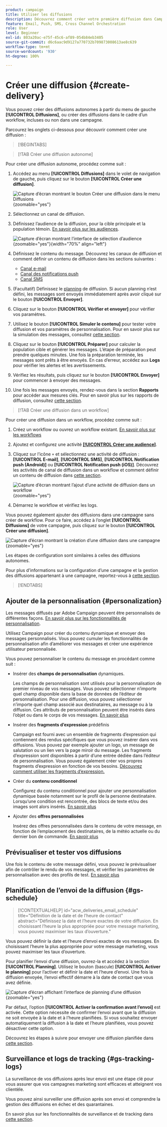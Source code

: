 ```yaml
---
product: campaign
title: Utiliser les diffusions
description: Découvrez comment créer votre première diffusion dans Campaign Web.
feature: Email, Push, SMS, Cross Channel Orchestration
role: User
level: Beginner
exl-id: 803a20ac-e75f-45c6-af89-054b84eb3405
source-git-commit: d6c6aac9d9127a770732b709873008613ae8c639
workflow-type: tm+mt
source-wordcount: '930'
ht-degree: 100%

---
```


# Créer une diffusion {#create-delivery}

Vous pouvez créer des diffusions autonomes à partir du menu de gauche **[!UICONTROL Diffusions]**, ou créer des diffusions dans le cadre d’un workflow, incluses ou non dans une campagne.

Parcourez les onglets ci-dessous pour découvrir comment créer une diffusion :

>[!BEGINTABS]

>[!TAB Créer une diffusion autonome]

Pour créer une diffusion autonome, procédez comme suit :

1. Accédez au menu **[!UICONTROL Diffusions]** dans le volet de navigation de gauche, puis cliquez sur le bouton **[!UICONTROL Créer une diffusion]**.

   ![Capture d’écran montrant le bouton Créer une diffusion dans le menu Diffusions](assets/create-a-delivery.png){zoomable="yes"}

1. Sélectionnez un canal de diffusion.
1. Définissez l’audience de la diffusion, pour la cible principale et la population témoin. [En savoir plus sur les audiences](../audience/about-recipients.md).

   ![Capture d’écran montrant l’interface de sélection d’audience](assets/select-audience.png){zoomable="yes"}{width="70%" align="left"}

1. Définissez le contenu du message. Découvrez les canaux de diffusion et comment définir un contenu de diffusion dans les sections suivantes :

   * [Canal e-mail](../email/create-email.md)
   * [Canal des notifications push](../push/gs-push.md)
   * [Canal SMS](../sms/create-sms.md)

1. (Facultatif) Définissez le [planning](#gs-schedule) de diffusion. Si aucun planning n’est défini, les messages sont envoyés immédiatement après avoir cliqué sur le bouton **[!UICONTROL Envoyer]**.
1. Cliquez sur le bouton **[!UICONTROL Vérifier et envoyer]** pour vérifier vos paramètres.
1. Utilisez le bouton **[!UICONTROL Simuler le contenu]** pour tester votre diffusion et vos paramètres de personnalisation. Pour en savoir plus sur la simulation des messages, consultez [cette section](../preview-test/preview-test.md).
1. Cliquez sur le bouton **[!UICONTROL Préparer]** pour calculer la population cible et générer les messages. L’étape de préparation peut prendre quelques minutes. Une fois la préparation terminée, les messages sont prêts à être envoyés. En cas d’erreur, accédez aux **Logs** pour vérifier les alertes et les avertissements.
1. Vérifiez les résultats, puis cliquez sur le bouton **[!UICONTROL Envoyer]** pour commencer à envoyer des messages.
1. Une fois les messages envoyés, rendez-vous dans la section **Rapports** pour accéder aux mesures clés. Pour en savoir plus sur les rapports de diffusion, consultez [cette section](../reporting/delivery-reports.md).

>[!TAB Créer une diffusion dans un workflow]

Pour créer une diffusion dans un workflow, procédez comme suit :

1. Créez un workflow ou ouvrez un workflow existant. [En savoir plus sur les workflows](../workflows/gs-workflow-creation.md#gs-workflow-steps)
1. Ajoutez et configurez une activité [**[!UICONTROL Créer une audience]**](../workflows/activities/build-audience.md).
1. Cliquez sur l’icône `+` et sélectionnez une activité de diffusion : **[!UICONTROL E-mail]**, **[!UICONTROL SMS]**, **[!UICONTROL Notification push (Android)]** ou **[!UICONTROL Notification push (iOS)]**. Découvrez les activités de canal de diffusion dans un workflow et comment définir un contenu de diffusion dans [cette section](../workflows/activities/channels.md).

   ![Capture d’écran montrant l’ajout d’une activité de diffusion dans un workflow](assets/add-delivery-in-wf.png){zoomable="yes"}

1. Démarrez le workflow et vérifiez les logs.

Vous pouvez également ajouter des diffusions dans une campagne sans créer de workflow. Pour ce faire, accédez à l’onglet **[!UICONTROL Diffusions]** de votre campagne, puis cliquez sur le bouton **[!UICONTROL Créer une diffusion]**.

![Capture d’écran montrant la création d’une diffusion dans une campagne](assets/new-campaign-delivery.png){zoomable="yes"}

Les étapes de configuration sont similaires à celles des diffusions autonomes.

Pour plus d’informations sur la configuration d’une campagne et la gestion des diffusions appartenant à une campagne, reportez-vous à [cette section](../campaigns/gs-campaigns.md).

>[!ENDTABS]

## Ajouter de la personnalisation {#personalization}

Les messages diffusés par Adobe Campaign peuvent être personnalisés de différentes façons. [En savoir plus sur les fonctionnalités de personnalisation](../personalization/gs-personalization.md).

Utilisez Campaign pour créer du contenu dynamique et envoyer des messages personnalisés. Vous pouvez cumuler les fonctionnalités de personnalisation afin d’améliorer vos messages et créer une expérience utilisateur personnalisée.

Vous pouvez personnaliser le contenu du message en procédant comme suit :

* Insérer des **champs de personnalisation** dynamiques.

  Les champs de personnalisation sont utilisés pour la personnalisation de premier niveau de vos messages. Vous pouvez sélectionner n’importe quel champ disponible dans la base de données de l’éditeur de personnalisation. Pour une diffusion, vous pouvez sélectionner n’importe quel champ associé aux destinataires, au message ou à la diffusion. Ces attributs de personnalisation peuvent être insérés dans l’objet ou dans le corps de vos messages. [En savoir plus](../personalization/personalize.md)

* Insérer des **fragments d’expression** prédéfinis

  Campaign est fourni avec un ensemble de fragments d’expression qui contiennent des rendus spécifiques que vous pouvez insérer dans vos diffusions. Vous pouvez par exemple ajouter un logo, un message de salutation ou un lien vers la page miroir du message. Les fragments d’expression sont disponibles à partir d’une entrée dédiée dans l’éditeur de personnalisation. Vous pouvez également créer vos propres fragments d’expression en fonction de vos besoins. [Découvrez comment utiliser les fragments d’expression.](../content/use-expression-fragments.md)

* Créer du **contenu conditionnel**

  Configurez du contenu conditionnel pour ajouter une personnalisation dynamique basée notamment sur le profil de la personne destinataire. Lorsqu’une condition est rencontrée, des blocs de texte et/ou des images sont alors insérés. [En savoir plus](../personalization/conditions.md)

* Ajouter des **offres personnalisées**

  Insérez des offres personnalisées dans le contenu de votre message, en fonction de l’emplacement des destinataires, de la météo actuelle ou du dernier bon de commande. [En savoir plus](../msg/offers.md)

## Prévisualiser et tester vos diffusions

Une fois le contenu de votre message défini, vous pouvez le prévisualiser afin de contrôler le rendu de vos messages, et vérifier les paramètres de personnalisation avec des profils de test. [En savoir plus](../preview-test/preview-test.md)

## Planification de lʼenvoi de la diffusion {#gs-schedule}

>[!CONTEXTUALHELP]
>id="acw_deliveries_email_schedule"
>title="Définition de la date et de l’heure de contact"
>abstract="Définissez la date et l’heure exactes de votre diffusion. En choisissant l’heure la plus appropriée pour votre message marketing, vous pouvez maximiser les taux d’ouverture."

Vous pouvez définir la date et l’heure d’envoi exactes de vos messages. En choisissant l’heure la plus appropriée pour votre message marketing, vous pouvez maximiser les taux d’ouverture.

Pour planifier l’envoi d’une diffusion, ouvrez-la et accédez à la section **[!UICONTROL Planning]**. Utilisez le bouton (bascule) **[!UICONTROL Activer le planning]** pour l’activer et définir la date et l’heure d’envoi. Une fois la diffusion envoyée, l’envoi effectif démarre à la date de contact que vous avez définie.

![Capture d’écran affichant l’interface de planning d’une diffusion](assets/schedule.png){zoomable="yes"}

Par défaut, l’option **[!UICONTROL Activer la confirmation avant l’envoi]** est activée. Cette option nécessite de confirmer l’envoi avant que la diffusion ne soit envoyée à la date et à l’heure planifiées. Si vous souhaitez envoyer automatiquement la diffusion à la date et l’heure planifiées, vous pouvez désactiver cette option.

Découvrez les étapes à suivre pour envoyer une diffusion planifiée dans [cette section](../monitor/prepare-send.md#schedule-the-send).

## Surveillance et logs de tracking {#gs-tracking-logs}

La surveillance de vos diffusions après leur envoi est une étape clé pour vous assurer que vos campagnes marketing sont efficaces et atteignent vos clientèle.

Vous pouvez ainsi surveiller une diffusion après son envoi et comprendre la gestion des diffusions en échec et des quarantaines.

En savoir plus sur les fonctionnalités de surveillance et de tracking dans [cette section](../reporting/gs-reports.md).